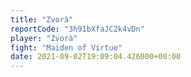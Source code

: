 ```yaml
---
title: "Zvorà"
reportCode: "3h91bXfaJC2k4vDn"
player: "Zvorà"
fight: "Maiden of Virtue"
date: 2021-09-02T19:09:04.426000+00:00
---
```

